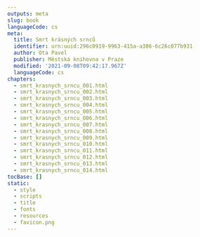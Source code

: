 ```yaml
---
outputs: meta
slug: book
languageCode: cs
meta:
  title: Smrt krásných srnců
  identifier: urn:uuid:296c0919-9963-415a-a386-6c26c077b931
  author: Ota Pavel
  publisher: Městská knihovna v Praze
  modified: '2021-09-08T09:42:17.967Z'
  languageCode: cs
chapters:
  - smrt_krasnych_srncu_001.html
  - smrt_krasnych_srncu_002.html
  - smrt_krasnych_srncu_003.html
  - smrt_krasnych_srncu_004.html
  - smrt_krasnych_srncu_005.html
  - smrt_krasnych_srncu_006.html
  - smrt_krasnych_srncu_007.html
  - smrt_krasnych_srncu_008.html
  - smrt_krasnych_srncu_009.html
  - smrt_krasnych_srncu_010.html
  - smrt_krasnych_srncu_011.html
  - smrt_krasnych_srncu_012.html
  - smrt_krasnych_srncu_013.html
  - smrt_krasnych_srncu_014.html
tocBase: []
static:
  - style
  - scripts
  - title
  - fonts
  - resources
  - favicon.png
---
```

